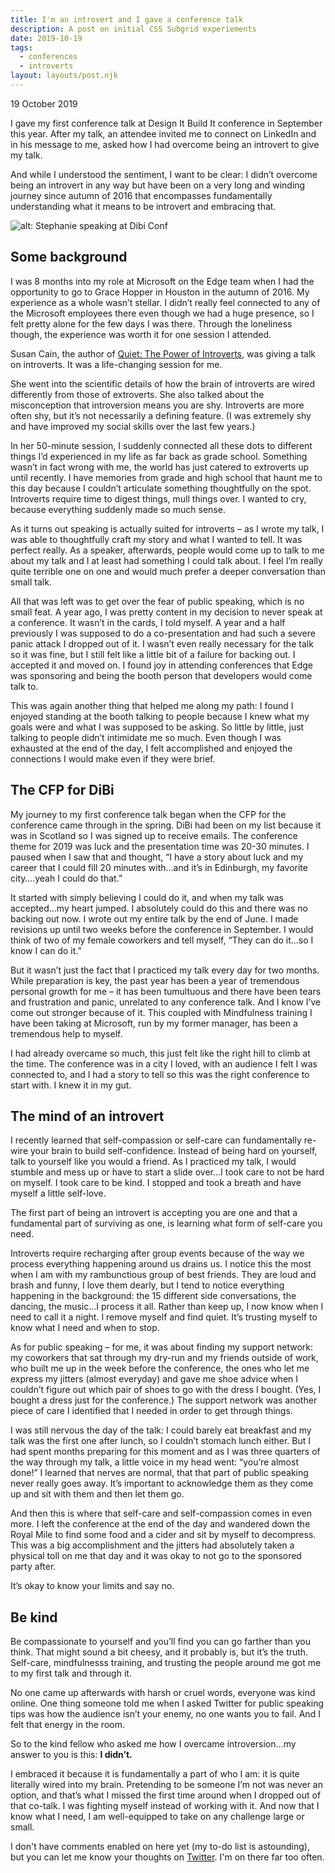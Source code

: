 ```yaml
---
title: I'm an introvert and I gave a conference talk
description: A post on initial CSS Subgrid experiements
date: 2019-10-19
tags:
  - conferences
  - introverts
layout: layouts/post.njk
---
```


<p class="blog-post__date">19 October 2019</p>

I gave my first conference talk at Design It Build It conference in September this year. After my talk, an attendee invited me to connect on LinkedIn and in his message to me, asked how I had overcome being an introvert to give my talk.  

And while I understood the sentiment, I want to be clear: I didn’t overcome being an introvert in any way but have been on a very long and winding journey since autumn of 2016 that encompasses fundamentally understanding what it means to be introvert and embracing that. 

![alt: Stephanie speaking at Dibi Conf](../../img/post-3/dibi-me.jpg)

## Some background

I was 8 months into my role at Microsoft on the Edge team when I had the opportunity to go to Grace Hopper in Houston in the autumn of 2016. My experience as a whole wasn’t stellar. I didn’t really feel connected to any of the Microsoft employees there even though we had a huge presence, so I felt pretty alone for the few days I was there. Through the loneliness though, the experience was worth it for one session I attended.  

Susan Cain, the author of [Quiet: The Power of Introverts](https://www.amazon.com/Quiet-Power-Introverts-World-Talking/dp/0307352153), was giving a talk on introverts. It was a life-changing session for me. 

She went into the scientific details of how the brain of introverts are wired differently from those of extroverts. She also talked about the misconception that introversion means you are shy. Introverts are more often shy, but it’s not necessarily a defining feature. (I was extremely shy and have improved my social skills over the last few years.)  

In her 50-minute session, I suddenly connected all these dots to different things I’d experienced in my life as far back as grade school. Something wasn’t in fact wrong with me, the world has just catered to extroverts up until recently. I have memories from grade and high school that haunt me to this day because I couldn’t articulate something thoughtfully on the spot. Introverts require time to digest things, mull things over. I wanted to cry, because everything suddenly made so much sense.  

As it turns out speaking is actually suited for introverts – as I wrote my talk, I was able to thoughtfully craft my story and what I wanted to tell. It was perfect really. As a speaker, afterwards, people would come up to talk to me about my talk and I at least had something I could talk about. I feel I’m really quite terrible one on one and would much prefer a deeper conversation than small talk.   

All that was left was to get over the fear of public speaking, which is no small feat. A year ago, I was pretty content in my decision to never speak at a conference. It wasn’t in the cards, I told myself. A year and a half previously I was supposed to do a co-presentation and had such a severe panic attack I dropped out of it. I wasn’t even really necessary for the talk so it was fine, but I still felt like a little bit of a failure for backing out. I accepted it and moved on. I found joy in attending conferences that Edge was sponsoring and being the booth person that developers would come talk to.  

This was again another thing that helped me along my path: I found I enjoyed standing at the booth talking to people because I knew what my goals were and what I was supposed to be asking. So little by little, just talking to people didn’t intimidate me so much. Even though I was exhausted at the end of the day, I felt accomplished and enjoyed the connections I would make even if they were brief.  


## The CFP for DiBi

My journey to my first conference talk began when the CFP for the conference came through in the spring. DiBi had been on my list because it was in Scotland so I was signed up to receive emails. The conference theme for 2019 was luck and the presentation time was 20-30 minutes. I paused when I saw that and thought, “I have a story about luck and my career that I could fill 20 minutes with…and it’s in Edinburgh, my favorite city….yeah I could do that.”  

It started with simply believing I could do it, and when my talk was accepted…my heart jumped. I absolutely could do this and there was no backing out now. I wrote out my entire talk by the end of June. I made revisions up until two weeks before the conference in September. I would think of two of my female coworkers and tell myself, “They can do it…so I know I can do it.”  

But it wasn’t just the fact that I practiced my talk every day for two months. While preparation is key, the past year has been a year of tremendous personal growth for me – it has been tumultuous and there have been tears and frustration and panic, unrelated to any conference talk. And I know I’ve come out stronger because of it. This coupled with Mindfulness training I have been taking at Microsoft, run by my former manager, has been a tremendous help to myself.  

I had already overcame so much, this just felt like the right hill to climb at the time. The conference was in a city I loved, with an audience I felt I was connected to, and I had a story to tell so this was the right conference to start with. I knew it in my gut. 

## The mind of an introvert

I recently learned that self-compassion or self-care can fundamentally re-wire your brain to build self-confidence. Instead of being hard on yourself, talk to yourself like you would a friend. As I practiced my talk, I would stumble and mess up or have to start a slide over...I took care to not be hard on myself. I took care to be kind. I stopped and took a breath and have myself a little self-love.  

The first part of being an introvert is accepting you are one and that a fundamental part of surviving as one, is learning what form of self-care you need.  

Introverts require recharging after group events because of the way we process everything happening around us drains us. I notice this the most when I am with my rambunctious group of best friends. They are loud and brash and funny, I love them dearly, but I tend to notice everything happening in the background: the 15 different side conversations, the dancing, the music…I process it all. Rather than keep up, I now know when I need to call it a night. I remove myself and find quiet. It’s trusting myself to know what I need and when to stop.  

As for public speaking – for me, it was about finding my support network: my coworkers that sat through my dry-run and my friends outside of work, who built me up in the week before the conference, the ones who let me express my jitters (almost everyday) and gave me shoe advice when I couldn’t figure out which pair of shoes to go with the dress I bought. (Yes, I bought a dress just for the conference.) The support network was another piece of care I identified that I needed in order to get through things.  

I was still nervous the day of the talk: I could barely eat breakfast and my talk was the first one after lunch, so I couldn’t stomach lunch either. But I had spent months preparing for this moment and as I was three quarters of the way through my talk, a little voice in my head went: “you’re almost done!” I learned that nerves are normal, that that part of public speaking never really goes away. It’s important to acknowledge them as they come up and sit with them and then let them go. 

And then this is where that self-care and self-compassion comes in even more. I left the conference at the end of the day and wandered down the Royal Mile to find some food and a cider and sit by myself to decompress. This was a big accomplishment and the jitters had absolutely taken a physical toll on me that day and it was okay to not go to the sponsored party after.  

It’s okay to know your limits and say no.  

## Be kind

Be compassionate to yourself and you’ll find you can go farther than you think. That might sound a bit cheesy, and it probably is, but it’s the truth. Self-care, mindfulnesss training, and trusting the people around me got me to my first talk and through it.  

No one came up afterwards with harsh or cruel words, everyone was kind online. One thing someone told me when I asked Twitter for public speaking tips was how the audience isn’t your enemy, no one wants you to fail. And I felt that energy in the room.  

So to the kind fellow who asked me how I overcame introversion…my answer to you is this: **I didn’t.**  

I embraced it because it is fundamentally a part of who I am: it is quite literally wired into my brain. Pretending to be someone I’m not was never an option, and that’s what I missed the first time around when I dropped out of that co-talk. I was fighting myself instead of working with it. And now that I know what I need, I am well-equipped to take on any challenge large or small.  

I don't have comments enabled on here yet (my to-do list is astounding), but you can let me know your thoughts on [Twitter](https://twitter.com/seaotta). I'm on there far too often. 